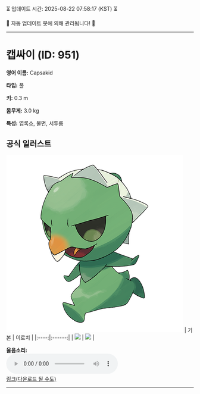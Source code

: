 
⏳ 업데이트 시간: 2025-08-22 07:58:17 (KST) ⏳

🤖 자동 업데이트 봇에 의해 관리됩니다! 🤖

---

# 캡싸이 (ID: 951)
**영어 이름:** Capsakid

**타입:** 풀

**키:** 0.3 m

**몸무게:** 3.0 kg

**특성:** 엽록소, 불면, 서투름

## 공식 일러스트
![](https://raw.githubusercontent.com/PokeAPI/sprites/master/sprites/pokemon/other/official-artwork/951.png)
| 기본 | 이로치 |
|:----:|:------:|
| <img src="http://play.pokemonshowdown.com/sprites/ani/capsakid.gif" width="200"> | <img src="http://play.pokemonshowdown.com/sprites/ani-shiny/capsakid.gif" width="200"> |

**울음소리:**<br><audio controls src="https://raw.githubusercontent.com/PokeAPI/cries/main/cries/pokemon/latest/951.ogg"></audio><br> [링크(다운로드 될 수도)](https://raw.githubusercontent.com/PokeAPI/cries/main/cries/pokemon/latest/951.ogg)


---
